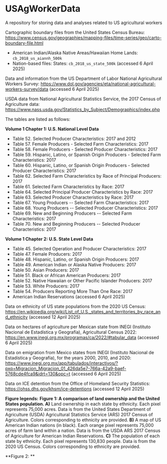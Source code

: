# USAgWorkerData
A repository for storing data and analyses related to US agricultural workers

Cartographic boundary files from the United States Census Bureau: https://www.census.gov/geographies/mapping-files/time-series/geo/carto-boundary-file.html
-  American Indian/Alaska Native Areas/Hawaiian Home Lands: `cb_2018_us_aiannh_500k`
-  Nation-based files: States: `cb_2018_us_state_500k`
(accessed 6 April 2025)

Data and information from the US Department of Labor National Agricultural Workers Survey: https://www.dol.gov/agencies/eta/national-agricultural-workers-survey/data (accessed 6 April 2025)

USDA data from National Agricultural Statistics Service, the 2017 Census of Agriculture data: https://www.nass.usda.gov/Statistics_by_Subject/Demographics/index.php

The tables are listed as follows:

**Volume 1 Chapter 1: U.S. National Level Data**
- Table 52. Selected Producer Characteristics: 2017 and 2012
- Table 57. Female Producers - Selected Farm Characteristics: 2017
- Table 58. Female Producers - Selected Producer Characteristics: 2017
- Table 59. Hispanic, Latino, or Spanish Origin Producers - Selected Farm Characteristics: 2017
- Table 60. Hispanic, Latino, or Spanish Origin Producers - Selected Producer Characteristics: 2017
- Table 62. Selected Farm Characteristics by Race of Principal Producers: 2017
- Table 61. Selected Farm Characteristics by Race: 2017
- Table 64. Selected Principal Producer Characteristics by Race: 2017
- Table 63. Selected Producer Characteristics by Race: 2017
- Table 67. Young Producers -- Selected Farm Characteristics: 2017
- Table 68. Young Producers -- Selected Producer Characteristics: 2017
- Table 69. New and Beginning Producers -- Selected Farm Characteristics: 2017
- Table 70. New and Beginning Producers -- Selected Producer Characteristics: 2017

**Volume 1 Chapter 2: U.S. State Level Data**
- Table 45. Selected Operation and Producer Characteristics: 2017
- Table 47. Female Producers: 2017
- Table 48. Hispanic, Latino, or Spanish Origin Producers: 2017
- Table 49. American Indian or Alaska Native Producers: 2017
- Table 50. Asian Producers: 2017
- Table 51. Black or African American Producers: 2017
- Table 52. Native Hawaiian or Other Pacific Islander Producers: 2017
- Table 53. White Producers: 2017
- Table 54. Producers Reporting More Than One Race: 2017
- American Indian Reservations
(accessed 6 April 2025)

Data on ethnicity of US state populations from the 2020 US Census: https://en.wikipedia.org/wiki/List_of_U.S._states_and_territories_by_race_and_ethnicity (accessed 12 April 2025)

Data on hectares of agriculture per Mexican state from INEGI (Instituto Nacional de Estadística y Geografía), Agricultural Census 2022: https://en.www.inegi.org.mx/programas/ca/2022/#tabular_data (accessed 6 April 2025)

Data on emigration from Mexico states from INEGI (Instituto Nacional de Estadística y Geografía), for the years 2000, 2010, and 2020: https://www.inegi.org.mx/app/tabulados/interactivos/?pxq=Migracion_Migracion_01_426da5e7-766a-42a9-baef-5768cde4fca9&idrt=130&opc=t (accessed 6 April 2025)

Data on ICE detention from the Office of Homeland Security Statistics: https://ohss.dhs.gov/khsm/ice-detentions (accessed 12 April 2025)

**Figure legends:**
**Figure 1: A comparison of land ownership and the United States population. A)** Land ownership in each state by ethnicity. Each pixel represents 75,000 acres. Data is from the United States Department of Agriculture (USDA) Agricultural Statistics Service (ARS) 2017 Census of Agriculture. Colors corresponding to ethnicity are provided. **B)** A map of US American Indian nations (in black). Each orange pixel represents 75,000 acres of farm land within a nation. Data is from the USDA ARS 2017 Census of Agriculture for American Indian Reservations. **C)** The population of each state by ethnicity. Each pixel represents 130,830 people. Data is from the 2020 US Census. Colors corresponding to ethnicity are provided.

**Figure 2: **
